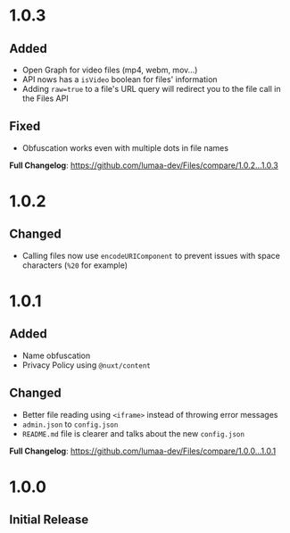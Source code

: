 # 1.0.3

## Added
- Open Graph for video files (mp4, webm, mov...)
- API nows has a `isVideo` boolean for files' information
- Adding `raw=true` to a file's URL query will redirect you to the file call in the Files API

## Fixed
- Obfuscation works even with multiple dots in file names

**Full Changelog**: https://github.com/lumaa-dev/Files/compare/1.0.2...1.0.3

# 1.0.2

## Changed
- Calling files now use `encodeURIComponent` to prevent issues with space characters (`%20` for example)

# 1.0.1

## Added
- Name obfuscation
- Privacy Policy using `@nuxt/content`

## Changed
- Better file reading using `<iframe>` instead of throwing error messages
- `admin.json` to `config.json`
- `README.md` file is clearer and talks about the new `config.json`

**Full Changelog**: https://github.com/lumaa-dev/Files/compare/1.0.0...1.0.1

# 1.0.0

## Initial Release